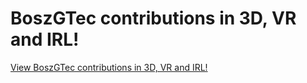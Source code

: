 # BoszGTec contributions in 3D, VR and IRL!

[View BoszGTec contributions in 3D, VR and IRL!](https://skyline.github.com/BoszGTec)
